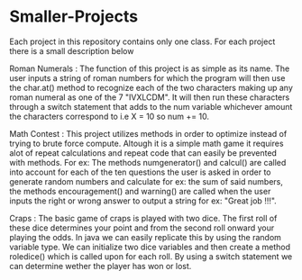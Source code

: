 # Smaller-Projects


 Each project in this repository contains only one class.
 For each project there is a small description below 
 
 
 Roman Numerals : 
 The function of this project is as simple as its name.
 The user inputs a string of roman numbers for which the 
 program will then use the char.at() method to recognize each of the 
 two characters making up any roman numeral as one of the
 7 "IVXLCDM". It will then run these characters through a switch statement 
 that adds to the num variable whichever amount the characters correspond to
 i.e X = 10 so num += 10.
 
 Math Contest : 
 This project utilizes methods in order to optimize instead of
 trying to brute force compute. Altough it is a simple math game 
 it requires alot of repeat calculations and repeat code that can easily be 
 prevented with methods. For ex: The methods numgenerator() and 
 calcul() are called into account for each of the ten questions the user is asked
 in order to generate random numbers and calculate for ex: the sum of said numbers,
 the methods encouragement() and warning() are called when the user inputs 
 the right or wrong answer to output a string for ex: "Great job !!!".
 
 Craps : 
 The basic game of craps is played with two dice. The first roll of these dice determines 
 your point and from the second roll onward your playing the odds. In java we 
 can easily replicate this by using the random variable type. We can initialize
 two dice variables and then create a method roledice() which is called upon for each roll.
 By using a switch statement we can determine wether the player has won or lost.
 
 
 
 
 
 
 
 














